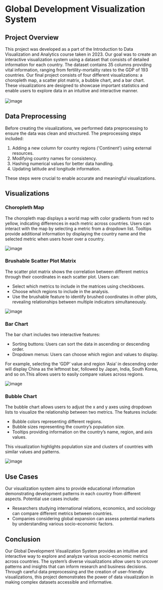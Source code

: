 # Global Development Visualization System

## Project Overview
This project was developed as a part of the Introduction to Data Visualization and Analytics course taken in 2023. Our goal was to create an interactive visualization system using a dataset that consists of detailed information for each country. The dataset contains 35 columns providing vital information, ranging from fertility-mortality rates to the GDP of 193 countries. Our final project consists of four different visualizations: a choropleth map, a scatter plot matrix, a bubble chart, and a bar chart. These visualizations are designed to showcase important statistics and enable users to explore data in an intuitive and interactive manner.<br><br>
![image](https://github.com/user-attachments/assets/02a5405a-3b47-4a46-87e1-8c3660af68c0)

## Data Preprocessing
Before creating the visualizations, we performed data preprocessing to ensure the data was clean and structured. The preprocessing steps included:
1. Adding a new column for country regions ('Continent') using external resources.
2. Modifying country names for consistency.
3. Hashing numerical values for better data handling.
4. Updating latitude and longitude information.

These steps were crucial to enable accurate and meaningful visualizations.

## Visualizations
### Choropleth Map
The choropleth map displays a world map with color gradients from red to yellow, indicating differences in each metric across countries. Users can interact with the map by selecting a metric from a dropdown list. Tooltips provide additional information by displaying the country name and the selected metric when users hover over a country.

![image](https://github.com/user-attachments/assets/0da28afd-be71-47e8-b931-a639e0e48586)

### Brushable Scatter Plot Matrix
The scatter plot matrix shows the correlation between different metrics through their coordinates in each scatter plot. Users can:
  * Select which metrics to include in the matrices using checkboxes.
  * Choose which regions to include in the analysis.
  * Use the brushable feature to identify brushed coordinates in other plots, revealing relationships between multiple indicators simultaneously.

![image](https://github.com/user-attachments/assets/294161ec-26c0-4978-9fb9-b7c3ff3b1b50)

### Bar Chart
The bar chart includes two interactive features:
  * Sorting buttons: Users can sort the data in ascending or descending order.
  * Dropdown menus: Users can choose which region and values to display. 

For example, selecting the ‘GDP’ value and region ‘Asia’ in descending order will display China as the leftmost bar, followed by Japan, India, South Korea, and so on.This allows users to easily compare values across regions.

![image](https://github.com/user-attachments/assets/bb39b06c-8b74-48fd-9ed8-32c0ecd264ce)

### Bubble Chart
The bubble chart allows users to adjust the x and y axes using dropdown lists to visualize the relationship between two metrics. The features include:
  * Bubble colors representing different regions.
  * Bubble sizes representing the country’s population size.
  * Tooltips providing information on the country’s name, region, and axis values.

This visualization highlights population size and clusters of countries with similar values and patterns.

![image](https://github.com/user-attachments/assets/f325afa3-8c63-467c-8896-39e55457e118)

## Use Cases
Our visualization system aims to provide educational information demonstrating development patterns in each country from different aspects. Potential use cases include:
* Researchers studying international relations, economics, and sociology can compare different metrics between countries.
* Companies considering global expansion can assess potential markets by understanding various socio-economic factors.

## Conclusion
Our Global Development Visualization System provides an intuitive and interactive way to explore and analyze various socio-economic metrics across countries. The system’s diverse visualizations allow users to uncover patterns and insights that can inform research and business decisions. Through careful data preprocessing and the creation of user-friendly visualizations, this project demonstrates the power of data visualization in making complex datasets accessible and informative.
